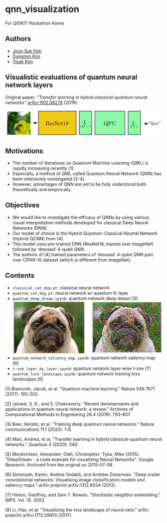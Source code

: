 # qnn_visualization
For QISKIT Hackathon Korea

## Authors
* [Joon Suk Huh](https://github.com/JsHHsJ)
* [Dongmin Kim](https://github.com/dmk2436)
* [Yisak Kim](https://github.com/yisakk)

## Visualistic evaluations of quantum neural network layers
Original paper: *"Transfer learning in hybrid classical-quantum neural networks"* [arXiv:1912.08278](https://arxiv.org/abs/1912.08278) (2019).

![Figure](figure_c2q_notebook.png)

## Motivations
* The number of literatures on Quantum Machine Learning (QML) is rapidly increasing recently [1].
* Especially, a method of QML called Quantum Neural Network (QNN) has been intensively investigated [2-4].
* However, advantages of QNN are yet to be fully understood both theoretically and empirically.

## Objectives
* We would like to investigate the efficacy of QNNs by using various visual interpretation methods developed for classical Deep Neural Networks (DNN).
* Our model of choice is the Hybrid Quantum-Classical Neutral Network (Hybrid-QCNN) from [4].
* This model uses pre-trained DNN (ResNet18, trained over ImageNet) followed by ‘dressed’ 4-qubit QNN. 
* The authors of [4] trained parameters of ‘dressed’ 4-qubit QNN part over CIFAR-10 dataset (which is different from ImageNet).

## Contents
* `classical_cat_dog.pt`: classical neural network
* `quantum_cat_dog.pt`: neural network w/ quantum fc layer
* `quantum_deep_dream.ipynb`: quantum network deep dream [5]
![deep_dream](/images/deep_dream.png)  
* `quantum_network_saliency_map.ipynb`: quantum network saliency map [6]
* `t-sne_layer_by_layer.ipynb`: quantum network layer-wise t-sne [7]
* `quantum_loss_landscape.ipynb`: quantum network training loss landscapes [8]

[1] Biamonte, Jacob, et al. "Quantum machine learning." Nature 549.7671 (2017): 195-202.

[2] Jeswal, S. K., and S. Chakraverty. "Recent developments and applications in quantum neural network: a review." Archives of Computational Methods in Engineering 26.4 (2019): 793-807.

[3] Beer, Kerstin, et al. "Training deep quantum neural networks." Nature communications 11.1 (2020): 1-6.

[4] Mari, Andrea, et al. "Transfer learning in hybrid classical-quantum neural networks." Quantum 4 (2020): 340.

[5] Mordvintsev, Alexander; Olah, Christopher; Tyka, Mike (2015). "DeepDream - a code example for visualizing Neural Networks". Google Research. Archived from the original on 2015-07-08.

[6] Simonyan, Karen, Andrea Vedaldi, and Andrew Zisserman. "Deep inside convolutional networks: Visualising image classification models and saliency maps." arXiv preprint arXiv:1312.6034 (2013).

[7] Hinton, Geoffrey, and Sam T. Roweis. "Stochastic neighbor embedding." NIPS. Vol. 15. 2002.

[8] Li, Hao, et al. "Visualizing the loss landscape of neural nets." arXiv preprint arXiv:1712.09913 (2017).
